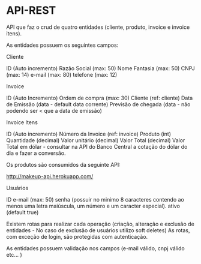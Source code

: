 # API-REST

API que faz o crud de quatro entidades (cliente, produto, invoice e invoice itens).

As entidades possuem os seguintes campos:

Cliente

ID (Auto incremento)
Razão Social (max: 50)
Nome Fantasia (max: 50)
CNPJ (max: 14)
e-mail (max: 80)
telefone (max: 12)


Invoice

ID (Auto Incremento)
Ordem de compra (max: 30)
Cliente (ref: cliente)
Data de Emissão (data - default data corrente)
Previsão de chegada (data - não podendo ser < que a data de emissão)


Invoice Itens

ID (Auto incremento)
Número da Invoice (ref: invoice)
Produto (int)
Quantidade (decimal)
Valor unitário (decimal)
Valor Total (decimal)
Valor Total em dólar - consultar na API do Banco Central a cotação do dólar do dia e fazer a conversão.


Os produtos são consumidos da seguinte API:

http://makeup-api.herokuapp.com/

Usuários

ID
e-mail (max: 50)
senha (possuir no minimo 8 caracteres contendo ao menos uma letra maiúscula, um número e um caracter especial).
ativo (default true)

Existem rotas para realizar cada operação (criação, alteração e exclusão de entidades - No caso de exclusão de usuários utilizo soft deletes) As rotas, com exceção de login, são protegidas com autenticação.

As entidades possuem validação nos campos (e-mail válido, cnpj válido etc... )
